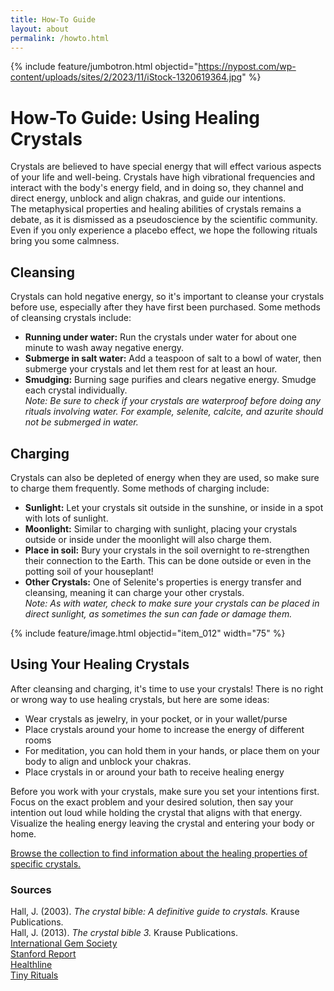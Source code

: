 ```yaml
---
title: How-To Guide
layout: about
permalink: /howto.html
---
```


{% include feature/jumbotron.html objectid="https://nypost.com/wp-content/uploads/sites/2/2023/11/iStock-1320619364.jpg" %}  

# How-To Guide: Using Healing Crystals  
Crystals are believed to have special energy that will effect various aspects of your life and well-being. Crystals have high vibrational frequencies and interact with the body's energy field, and in doing so, they channel and direct energy, unblock and align chakras, and guide our intentions.  
The metaphysical properties and healing abilities of crystals remains a debate, as it is dismissed as a pseudoscience by the scientific community. Even if you only experience a placebo effect, we hope the following rituals bring you some calmness.

## Cleansing  
Crystals can hold negative energy, so it's important to cleanse your crystals before use, especially after they have first been purchased. 
Some methods of cleansing crystals include:  
* **Running under water:** Run the crystals under water for about one minute to wash away negative energy.  
* **Submerge in salt water:** Add a teaspoon of salt to a bowl of water, then submerge your crystals and let them rest for at least an hour.  
* **Smudging:** Burning sage purifies and clears negative energy. Smudge each crystal individually.  
*Note: Be sure to check if your crystals are waterproof before doing any rituals involving water. For example, selenite, calcite, and azurite should not be submerged in water.*  

## Charging  
Crystals can also be depleted of energy when they are used, so make sure to charge them frequently. Some methods of charging include:  
* **Sunlight:** Let your crystals sit outside in the sunshine, or inside in a spot with lots of sunlight.  
* **Moonlight:** Similar to charging with sunlight, placing your crystals outside or inside under the moonlight will also charge them.  
* **Place in soil:** Bury your crystals in the soil overnight to re-strengthen their connection to the Earth. This can be done outside or even in the potting soil of your houseplant!
* **Other Crystals:** One of Selenite's properties is energy transfer and cleansing, meaning it can charge your other crystals.  
*Note: As with water, check to make sure your crystals can be placed in direct sunlight, as sometimes the sun can fade or damage them.*

{% include feature/image.html objectid="item_012" width="75" %}  

## Using Your Healing Crystals
After cleansing and charging, it's time to use your crystals! There is no right or wrong way to use healing crystals, but here are some ideas:  
* Wear crystals as jewelry, in your pocket, or in your wallet/purse  
* Place crystals around your home to increase the energy of different rooms  
* For meditation, you can hold them in your hands, or place them on your body to align and unblock your chakras.  
* Place crystals in or around your bath to receive healing energy  

Before you work with your crystals, make sure you set your intentions first. Focus on the exact problem and your desired solution, then say your intention out loud while holding the crystal that aligns with that energy. Visualize the healing energy leaving the crystal and entering your body or home.  

[Browse the collection to find information about the healing properties of specific crystals.](https://audreycarter1.github.io/crystalsforcalm/browse.html)

### Sources  
Hall, J. (2003). *The crystal bible: A definitive guide to crystals.* Krause Publications.  
Hall, J. (2013). *The crystal bible 3.* Krause Publications.  
[International Gem Society](https://www.gemsociety.org/)  
[Stanford Report](https://news.stanford.edu/stories/2018/08/understanding-peoples-obsession-crystals)  
[Healthline](https://www.healthline.com/health/mental-health/guide-to-healing-crystals)  
[Tiny Rituals](https://tinyrituals.co/blogs/tiny-rituals/healing-crystal-guide-essential-gemstones?srsltid=AfmBOorP-e5InBmoDTbbSKn3DMTSfOk4g1_r7Te7uLBco1tJau-DXQW9)  
